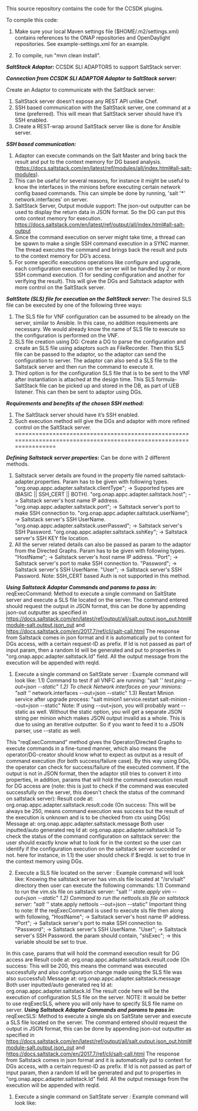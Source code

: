 This source repository contains the code for the CCSDK plugins.

To compile this code:

1. Make sure your local Maven settings file ($HOME/.m2/settings.xml) contains references to the ONAP repositories and OpenDaylight repositories.  See example-settings.xml for an example.

2. To compile, run "mvn clean install".


***SaltStack Adaptor:*** CCSDK SLI ADAPTORS to support SaltStack server:

***Connection from CCSDK SLI ADAPTOR Adaptor to SaltStack server:***

Create an Adaptor to communicate with the SaltStack server:
1) SaltStack server doesn’t expose any REST API unlike Chef.
2) SSH based communication with the SaltStack server, one command at a time (preferred). This will mean that SaltStack server should have it’s SSH enabled.
3) Create a REST-wrap around SaltStack server like is done for Ansible server.

***SSH based communication:***
1) Adaptor can execute commands on the Salt Master and bring back the result and put to the context memory for DG based analysis. (https://docs.saltstack.com/en/latest/ref/modules/all/index.html#all-salt-modules).
2) This can be useful for several reasons, for instance it might be useful to know the interfaces in the minions before executing certain network config based commands. This can simple be done by running, 'salt '*' network.interfaces' on server.
3) SaltStack Server, Output module support: The json-out outputter can be used to display the return data in JSON format. So the DG can put this onto context memory for execution. https://docs.saltstack.com/en/latest/ref/output/all/index.html#all-salt-output
4) Since the command execution on server might take time, a thread can be spawn to make a single SSH command execution in a SYNC manner. The thread executes the command and brings back the result and puts to the context memory for DG’s access.
5) For some specific executions operations like configure and upgrade, each configuration execution on the server will be handled by 2 or more SSH command execution. (1 for sending configuration and another for verifying the result). This will give the DGs and Saltstack adaptor with more control on the SaltStack server.

***SaltState (SLS) file for execution on the SaltStack server:***
 The desired SLS file can be executed by one of the following three ways:
1) The SLS file for VNF configuration can be assumed to be already on the server, similar to Ansible. In this case, no addition requirements are necessary. We would already know the name of SLS file to execute so the configuration is performed on the VNF. 
2) SLS file creation using DG: Create a DG to parse the configuration and create an SLS file using adaptors such as FileRecorder. Then this SLS file can be passed to the adaptor, so the adaptor can send the configuration to server. The adaptor can also send a SLS file to the Saltstack server and then run the command to execute it. 
3) Third option is for the configuration SLS file that is to be sent to the VNF after instantiation is attached at the design time. This SLS formula- SaltStack file can be picked up and stored in the DB, as part of UEB listener. This can then be sent to adaptor using DGs.

***Requirements and benefits of the chosen SSH method:***
1) The SaltStack server should have it’s SSH enabled.
2) Such execution method will give the DGs and adaptor with more refined control on the SaltStack server.
==================================================================================================================


***Defining Saltstack server properties:*** Can be done with 2 different methods. 
1) Saltstack server details are found in the property file named saltstack-adapter.properties. Param has to be given with following types. 
    "org.onap.appc.adapter.saltstack.clientType"; -> Supported types are (BASIC || SSH_CERT || BOTH).
    "org.onap.appc.adapter.saltstack.host"; ->  Saltstack server's host name IP address.
    "org.onap.appc.adapter.saltstack.port"; ->  Saltstack server's port to make SSH connection to.
    "org.onap.appc.adapter.saltstack.userName"; ->  Saltstack server's SSH UserName.
    "org.onap.appc.adapter.saltstack.userPasswd"; ->  Saltstack server's SSH Password.
    "org.onap.appc.adapter.saltstack.sshKey"; ->  Saltstack server's SSH KEY file location.
2) All the server related details can also be passed as param to the adaptor from the Directed Graphs. Param has to be given with following types. 
    "HostName";  ->  Saltstack server's host name IP address.
    "Port"; ->  Saltstack server's port to make SSH connection to.
    "Password"; ->  Saltstack server's SSH UserName.
    "User"; ->  Saltstack server's SSH Password.
  Note: SSH_CERT based Auth is not supported in this method.
  
***Using Saltstack Adaptor Commands and params to pass in:*** reqExecCommand:
Method to execute a single command on SaltState server and execute a SLS file located on the server. The command entered should request the output in JSON format, this can be done by appending json-out outputter as specified in https://docs.saltstack.com/en/latest/ref/output/all/salt.output.json_out.html#module-salt.output.json_out and https://docs.saltstack.com/en/2017.7/ref/cli/salt-call.html 
The response from Saltstack comes in json format and it is automatically put to context for DGs access, with a certain request-ID as prefix.
If Id is not passed as part of input param, then a random Id will be generated and put to properties in "org.onap.appc.adapter.saltstack.Id" field. All the output message from the execution will be appended with reqId. 
1) Execute a single command on SaltState server : Example command will look like: 
1.1) Command to test if all VNFC are running: "salt '*' test.ping --out=json --static"
1.2) To check Network interfaces on your minions: "salt '*' network.interfaces --out=json --static"
1.3) Restart Minion service after upgrade process: "salt minion1 service.restart salt-minion --out=json --static"
Note: If using --out=json, you will probably want --static as well. Without the static option, you will get a separate JSON string per minion which makes JSON output invalid as a whole. This is due to using an iterative outputter. So if you want to feed it to a JSON parser, use --static as well.

This "reqExecCommand" method gives the Operator/Directed Graphs to execute commands in a fine-tuned manner, which also means the operator/DG-creator should know what to expect as output as a result of command execution (for both success/failure case). 
By this way using DGs, the operator can check for success/failure of the executed comment. 
If the output is not in JSON format, then the adaptor still tries to convert it into properties, in addition, params that will hold the command execution result for DG access are (note: this is just to check if the command was executed successfully on the server, this doesn't check the status of the command on saltstack server): 
Result code at: org.onap.appc.adapter.saltstack.result.code (On success: This will be always be 250, means command execution was success but the result of the execution is unknown and is to be checked from ctx using DGs)
Message at: org.onap.appc.adapter.saltstack.message
Both user inputted/auto generated req Id at:  org.onap.appc.adapter.saltstack.Id
To check the status of the command configuration on saltstack server: the user should exactly know what to look for in the context 
so the user can identify if the configuration execution on the saltstack server succeded or not. 
here for instance, in 1.1) the user should check if $reqId.<minion-name> is set to true in the context memory using DGs. 

2) Execute a SLS file located on the server : Example command will look like:
Knowing the saltstack server has vim.sls file located at "/srv/salt" directory then user can execute the following commands:
1.1) Command to run the vim.sls file on saltstack server: "salt '*' state.apply vim --out=json --static"
1.2) Command to run the nettools.sls file on saltstack server: "salt '*' state.apply nettools --out=json --static"
Important thing to note: If the reqExecCommand is used to execute sls file then along with following, 
    "HostName";  ->  Saltstack server's host name IP address.
    "Port"; ->  Saltstack server's port to make SSH connection to.
    "Password"; ->  Saltstack server's SSH UserName.
    "User"; ->  Saltstack server's SSH Password.
the param should contain,
    "slsExec"; ->  this variable should be set to true.

In this case, params that will hold the command execution result for DG access are
Result code at: org.onap.appc.adapter.saltstack.result.code (On success: This will be 200, this means the command was executed successfully and also configuration change made using the SLS file was also successful) 
Message at: org.onap.appc.adapter.saltstack.message
Both user inputted/auto generated req Id at:  org.onap.appc.adapter.saltstack.Id
The result code here will be the execution of configuration SLS file on the server. 
NOTE: It would be better to use reqExecSLS, where you will only have to specify SLS file name on server.
***Using Saltstack Adaptor Commands and params to pass in:*** reqExecSLS:
Method to execute a single sls on SaltState server and execute a SLS file located on the server. The command entered should request the output in JSON format, this can be done by appending json-out outputter as specified in https://docs.saltstack.com/en/latest/ref/output/all/salt.output.json_out.html#module-salt.output.json_out and https://docs.saltstack.com/en/2017.7/ref/cli/salt-call.html 
The response from Saltstack comes in json format and it is automatically put to context for DGs access, with a certain request-ID as prefix.
If Id is not passed as part of input param, then a random Id will be generated and put to properties in "org.onap.appc.adapter.saltstack.Id" field. All the output message from the execution will be appended with reqId. 
1) Execute a single command on SaltState server : Example command will look like: 
